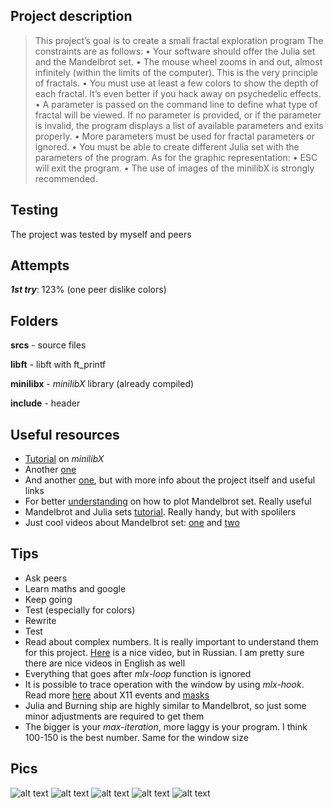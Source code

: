## **Project description** 
> This project’s goal is to create a small fractal exploration program
>The constraints are as follows:
>• Your software should offer the Julia set and the Mandelbrot set.
>• The mouse wheel zooms in and out, almost infinitely (within the limits of the computer). This is the very principle of fractals.
>• You must use at least a few colors to show the depth of each fractal. It’s even better if you hack away on psychedelic effects.
>• A parameter is passed on the command line to define what type of fractal will be viewed. If no parameter is provided, or if the parameter is invalid, the program displays a list of available parameters and exits properly.
>• More parameters must be used for fractal parameters or ignored.
>• You must be able to create different Julia set with the parameters of the program.
>As for the graphic representation:
>• ESC will exit the program.
>• The use of images of the minilibX is strongly recommended.

## **Testing**
The project was tested by myself and peers

## **Attempts**
**_1st try_**: 123% (one peer dislike colors)

## **Folders**
**srcs** - source files

**libft** - libft with ft_printf

**minilibx** - _minilibX_ library (already compiled)

**include** - header

## **Useful resources**
* [Tutorial](https://harm-smits.github.io/42docs/libs/minilibx/introduction.html) on _minilibX_
* Another [one](https://aurelienbrabant.fr/blog/pixel-drawing-with-the-minilibx#)
* And another [one](https://qst0.github.io/ft_libgfx/), but with more info about the project itself and useful links
* For better [understanding](https://www.wikihow.com/Plot-the-Mandelbrot-Set-By-Hand) on how to plot Mandelbrot set. Really useful
* Mandelbrot and Julia sets [tutorial](https://lodev.org/cgtutor/juliamandelbrot.html). Really handy, but with spolilers
* Just cool videos about Mandelbrot set: [one](https://youtu.be/p2jeFDjdJ-s) and [two](https://www.youtube.com/watch?v=JbN1vRmhox0)

## **Tips**
* Ask peers
* Learn maths and google
* Keep going
* Test (especially for colors)
* Rewrite
* Test
* Read about complex numbers. It is really important to understand them for this project. [Here](https://www.youtube.com/watch?v=xiEFKyjmlfo) is a nice video, but in Russian. I am pretty sure there are nice videos in English as well
* Everything that goes after _mlx-loop_ function is ignored
* It is possible to trace operation with the window by using _mlx-hook_. Read more [here](https://harm-smits.github.io/42docs/libs/minilibx/events.html) about X11 events and [masks](https://tronche.com/gui/x/xlib/events/mask.html)
* Julia and Burning ship are highly similar to Mandelbrot, so just some minor adjustments are required to get them
* The bigger is your _max-iteration_, more laggy is your program. I think 100-150 is the best number. Same for the window size

## **Pics**
![alt text](https://github.com/baltsaros/school19_experience/blob/main/fractol/pics/1.jpeg)
![alt text](https://github.com/baltsaros/school19_experience/blob/main/fractol/pics/2.jpeg)
![alt text](https://github.com/baltsaros/school19_experience/blob/main/fractol/pics/3.jpeg)
![alt text](https://github.com/baltsaros/school19_experience/blob/main/fractol/pics/4.png)
![alt text](https://github.com/baltsaros/school19_experience/blob/main/fractol/pics/4.png)
